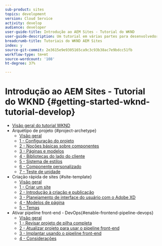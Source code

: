 ```yaml
---
sub-product: sites
topics: development
version: Cloud Service
activity: develop
audience: developer
user-guide-title: Introdução ao AEM Sites - Tutorial do WKND
user-guide-description: Um tutorial em várias partes para desenvolvedores novos no AEM. Implemente um site AEM para uma marca fictícia de estilo de vida, a WKND. Ative o pipeline de front-end para acelerar seu desenvolvimento para o ciclo de implantação.
breadcrumb-title: Tutoriais do WKND AEM Sites
index: y
source-git-commit: 2e3615e9e9305165ca9c3c93b38ac7e9bdcc51fb
workflow-type: tm+mt
source-wordcount: '108'
ht-degree: 37%

---
```



# Introdução ao AEM Sites - Tutorial do WKND {#getting-started-wknd-tutorial-develop}

+ [Visão geral do tutorial WKND](overview.md)
+ Arquétipo de projeto {#project-archetype}
   + [Visão geral](./project-archetype/overview.md)
   + [1 - Configuração do projeto](./project-archetype/project-setup.md)
   + [2 - Noções básicas sobre componentes](./project-archetype/component-basics.md)
   + [3 - Páginas e modelos](./project-archetype/pages-templates.md)
   + [4 - Bibliotecas do lado do cliente](./project-archetype/client-side-libraries.md)
   + [5 - Sistema de estilos](./project-archetype/style-system.md)
   + [6 - Componente personalizado](./project-archetype/custom-component.md)
   + [7 - Teste de unidade](./project-archetype/unit-testing.md)
+ Criação rápida de sites {#site-template}
   + [Visão geral](./site-template/overview.md)
   + [1 - Criar um site](./site-template/create-site.md)
   + [2 - Introdução à criação e publicação](./site-template/author-content-publish.md)
   + [3 - Planejamento de interface do usuário com o Adobe XD](./site-template/ui-planning-adobe-xd.md)
   + [4 - Modelos de página](./site-template/page-templates.md)
   + [5 - Temas](./site-template/theming.md)
+ Ativar pipeline front-end - DevOps{#enable-frontend-pipeline-devops}
   + [Visão geral](./enable-frontend-pipeline/overview.md)
   + [1 - Revisar projeto de pilha completa](./enable-frontend-pipeline/review-uifrontend-module.md)
   + [2 - Atualizar projeto para usar o pipeline front-end](./enable-frontend-pipeline/update-project.md)
   + [3 - Implantar usando o pipeline front-end](./enable-frontend-pipeline/create-frontend-pipeline.md)
   + [4 - Considerações](./enable-frontend-pipeline/considerations.md)

